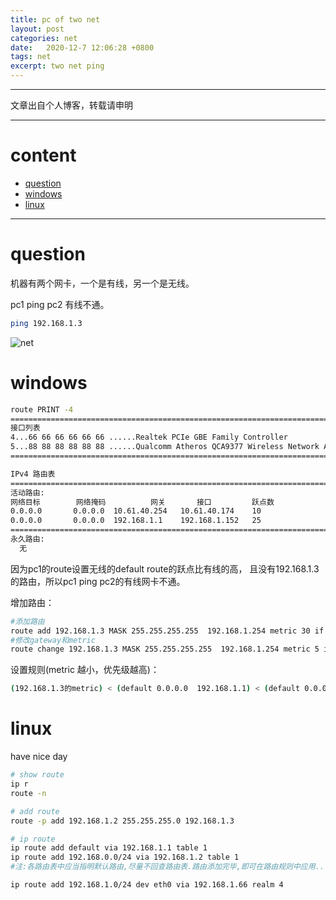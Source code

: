 ```yaml
---
title: pc of two net
layout: post
categories: net
date:   2020-12-7 12:06:28 +0800
tags: net
excerpt: two net ping
---
```

--------------------
文章出自个人博客，转载请申明

------------------
# content <span id="home">
* [question](#1)
* [windows](#2)
* [linux](#3)

----------------------------

# question <span id="1">

机器有两个网卡，一个是有线，另一个是无线。

pc1 ping  pc2 有线不通。

```bash
ping 192.168.1.3
```



![net](https://AppleLin8.github.io/assets/img/blog/it/2net_wifi_and_wire.png)

# windows <span id="2">
```bash
route PRINT -4
===========================================================================
接口列表
4...66 66 66 66 66 66 ......Realtek PCIe GBE Family Controller
5...88 88 88 88 88 88 ......Qualcomm Atheros QCA9377 Wireless Network Adapter
===========================================================================

IPv4 路由表
===========================================================================
活动路由:
网络目标        网络掩码          网关       接口         跃点数
0.0.0.0       0.0.0.0  10.61.40.254   10.61.40.174    10
0.0.0.0       0.0.0.0  192.168.1.1    192.168.1.152   25
===========================================================================
永久路由:
  无
```
因为pc1的route设置无线的default route的跃点比有线的高，
且没有192.168.1.3的路由，所以pc1 ping pc2的有线网卡不通。

增加路由：

```bash
#添加路由
route add 192.168.1.3 MASK 255.255.255.255  192.168.1.254 metric 30 if 4
#修改gateway和metric
route change 192.168.1.3 MASK 255.255.255.255  192.168.1.254 metric 5 if 4
```

设置规则(metric 越小，优先级越高)：

```bash
(192.168.1.3的metric) < (default 0.0.0.0  192.168.1.1) < (default 0.0.0.0 10.10.1.1)
```



# linux <span id="3">

have nice day
```bash
# show route
ip r
route -n

# add route
route -p add 192.168.1.2 255.255.255.0 192.168.1.3

# ip route
ip route add default via 192.168.1.1 table 1
ip route add 192.168.0.0/24 via 192.168.1.2 table 1
#注:各路由表中应当指明默认路由,尽量不回查路由表.路由添加完毕,即可在路由规则中应用..

ip route add 192.168.1.0/24 dev eth0 via 192.168.1.66 realm 4

```



